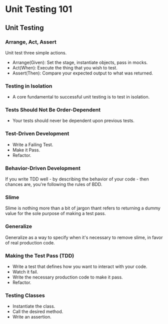 # Unit Testing 101

## Unit Testing

### Arrange, Act, Assert
Unit test three simple actions.
* Arrange(Given): Set the stage, instantiate objects, pass in mocks.
* Act(When): Execute the thing that you wish to test.
* Assert(Then): Compare your expected output to what was returned.

### Testing in Isolation
* A core fundamental to successful unit testing is to test in isolation.

### Tests Should Not Be Order-Dependent
* Your tests should never be dependent upon previous tests.

### Test-Driven Development
* Write a Failing Test.
* Make it Pass.
* Refactor.

### Behavior-Driven Development
If you write TDD well - by describing the behavior of your code - then chances are, you're following the rules of BDD.

### Slime
Slime is nothing more than a bit of jargon thant refers to returning a dummy value for the sole purpose of making a test pass.

### Generalize
Generalize as a way to specify when it's necessary to remove slime, in favor of real production code.

### Making the Test Pass (TDD)
* Write a test that defines how you want to interact with your code.
* Watch it fail.
* Write the necessary production code to make it pass.
* Refactor.

### Testing Classes
* Instantiate the class.
* Call the desired method.
* Write an assertion.
